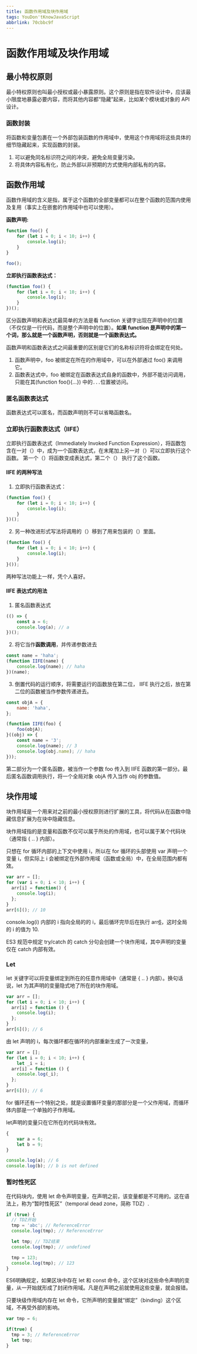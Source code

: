```yaml
---
title: 函数作用域及块作用域
tags: YouDon'tKnowJavaScript
abbrlink: 70cbbc9f
---
```

# 函数作用域及块作用域

## 最小特权原则

最小特权原则也叫最小授权或最小暴露原则。这个原则是指在软件设计中，应该最小限度地暴露必要内容，而将其他内容都“隐藏”起来，比如某个模块或对象的 API 设计。

### 函数封装

将函数和变量包裹在一个外部包装函数的作用域中，使用这个作用域将这些具体的细节隐藏起来，实现函数的封装。
1. 可以避免同名标识符之间的冲突，避免全局变量污染。
2. 将具体内容私有化，防止外部以非预期的方式使用内部私有的内容。

## 函数作用域

函数作用域的含义是指，属于这个函数的全部变量都可以在整个函数的范围内使用及复用（事实上在嵌套的作用域中也可以使用）。

**函数声明:**
```javascript
function foo() {
    for (let i = 0; i < 10; i++) {
        console.log(i);
    }
}

foo();
```

**立即执行函数表达式：**
```javascript
(function foo() {
    for (let i = 0; i < 10; i++) {
        console.log(i);
    }
})();

```

区分函数声明和表达式最简单的方法是看 function 关键字出现在声明中的位置（不仅仅是一行代码，而是整个声明中的位置）。**如果 function 是声明中的第一个词，那么就是一个函数声明，否则就是一个函数表达式。**

函数声明和函数表达式之间最重要的区别是它们的名称标识符将会绑定在何处。
1. 函数声明中，foo 被绑定在所在的作用域中，可以在外部通过 foo() 来调用它。
2. 函数表达式中，foo 被绑定在函数表达式自身的函数中，外部不能访问调用，只能在其(function foo(){...}) 中的`...`位置被访问。

### 匿名函数表达式

函数表达式可以匿名，而函数声明则不可以省略函数名。

### 立即执行函数表达式（IIFE）

立即执行函数表达式（Immediately Invoked Function Expression），将函数包含在一对（）中，成为一个函数表达式，在末尾加上另一对（）可以立即执行这个函数。
第一个（）将函数变成表达式，第二个（） 执行了这个函数。

#### IIFE 的两种写法

1. 立即执行函数表达式：

```javascript
(function foo() {
    for (let i = 0; i < 10; i++) {
        console.log(i);
    }
})();

```
2. 另一种改进形式写法将调用的（）移到了用来包装的（）里面。

```javascript
(function foo() {
    for (let i = 0; i < 10; i++) {
        console.log(i);
    }
}());
```

两种写法功能上一样，凭个人喜好。

#### IIFE 表达式的用法

1. 匿名函数表达式

```javascript
(() => {
    const a = 6;
    console.log(a); // a
})();
```

2. 将它当作**函数调用**，并传递参数进去

```javascript
const name = 'haha';
(function IIFE(name) {
    console.log(name); // haha
})(name);

```

3. 倒置代码的运行顺序，将需要运行的函数放在第二位， IIFE 执行之后，放在第二位的函数被当作参数传递进去。

```javascript
const objA = {
    name: 'haha',
};

(function IIFE(foo) {
    foo(objA);
}((obj) => {
    const name = '3';
    console.log(name); // 3
    console.log(obj.name); // haha
}));
```
第二部分为一个匿名函数，被当作一个参数 foo 传入到 IIFE 函数的第一部分。最后匿名函数调用执行，将一个全局对象 objA 传入当作 obj 的参数值。

## 块作用域

块作用域是一个用来对之前的最小授权原则进行扩展的工具，将代码从在函数中隐藏信息扩展为在块中隐藏信息。

块作用域指的是变量和函数不仅可以属于所处的作用域，也可以属于某个代码块（通常指 { .. } 内部）。

只想在 for 循环内部的上下文中使用 i，所以在 for 循环的头部使用 var 声明一个变量 i，但实际上 i 会被绑定在外部作用域（函数或全局）中，在全局范围内都有效。

```javascript
var arr = [];
for (var i = 0; i < 10; i++) {
  arr[i] = function() {
    console.log(i);
  };
}
arr[6](); // 10

```
console.log(i) 内部的 i 指向全局的的 i，最后循环完毕后在执行 arr[6]()，这时全局的 i 的值为 10.

ES3 规范中规定 try/catch 的 catch 分句会创建一个块作用域，其中声明的变量仅在 catch 内部有效。

### Let

let 关键字可以将变量绑定到所在的任意作用域中（通常是 {  ..  } 内部）。换句话说，let 为其声明的变量隐式地了所在的块作用域。

```javascript
var arr = [];
for (let i = 0; i < 10; i++) {
  arr[i] = function () {
    console.log(i);
  };
}
arr[6](); // 6
```

由 let 声明的 i，每次循环都在循环的内部重新生成了一次变量，

```javascript
var arr = [];
for (let i = 0; i < 10; i++) {
    let _i = i;
  arr[i] = function () {
    console.log(_i);
  };
}
arr[6](); // 6
```
for 循环还有一个特别之处，就是设置循环变量的那部分是一个父作用域，而循环体内部是一个单独的子作用域。

let声明的变量只在它所在的代码块有效。

```javascript
{
    var a = 6;
    let b = 9;
}

console.log(a); // 6
console.log(b); // b is not defined
```
### 暂时性死区

在代码块内，使用 let 命令声明变量，在声明之前，该变量都是不可用的。这在语法上，称为“暂时性死区”（temporal dead zone，简称 TDZ）.

```javascript
if (true) {
  // TDZ开始
  tmp = 'abc'; // ReferenceError
  console.log(tmp); // ReferenceError

  let tmp; // TDZ结束
  console.log(tmp); // undefined

  tmp = 123;
  console.log(tmp); // 123
}
```
ES6明确规定，如果区块中存在 let 和 const 命令，这个区块对这些命令声明的变量，从一开始就形成了封闭作用域。凡是在声明之前就使用这些变量，就会报错。

只要块级作用域内存在 let 命令，它所声明的变量就“绑定”（binding）这个区域，不再受外部的影响。

```javascript
var tmp = 6;

if(true) {
  tmp = 3; // ReferenceError
  let tmp;
}
```

